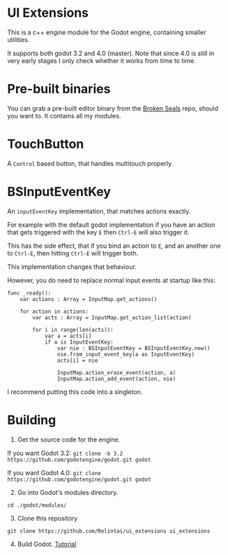 # UI Extensions

This is a c++ engine module for the Godot engine, containing smaller utilities.

It supports both godot 3.2 and 4.0 (master). Note that since 4.0 is still in very early stages I only 
check whether it works from time to time.

# Pre-built binaries

You can grab a pre-built editor binary from the [Broken Seals](https://github.com/Relintai/broken_seals/releases) 
repo, should you want to. It contains all my modules.

# TouchButton

A `Control` based button, that handles multitouch properly.

# BSInputEventKey

An `inputEventKey` implementation, that matches actions exactly.

For example with the default godot implementation if you have an action that gets triggered 
with the key `E` then `Ctrl-E` will also trigger it.

This has the side effect, that if you bind an action to `E`, and an another one to `Ctrl-E`,
then hitting `Ctrl-E` will trigger both.

This implementation changes that behaviour.

However, you do need to replace normal input events at startup like this:

```
func _ready():
	var actions : Array = InputMap.get_actions()
	
	for action in actions:
		var acts : Array = InputMap.get_action_list(action)
		
		for i in range(len(acts)):
			var a = acts[i]
			if a is InputEventKey:
				var nie : BSInputEventKey = BSInputEventKey.new()
				nie.from_input_event_key(a as InputEventKey)
				acts[i] = nie
				
				InputMap.action_erase_event(action, a)
				InputMap.action_add_event(action, nie)

```

I recommend putting this code into a singleton.

# Building

1. Get the source code for the engine.

If you want Godot 3.2:
```git clone -b 3.2 https://github.com/godotengine/godot.git godot```

If you want Godot 4.0:
```git clone https://github.com/godotengine/godot.git godot```


2. Go into Godot's modules directory.

```
cd ./godot/modules/
```

3. Clone this repository

```
git clone https://github.com/Relintai/ui_extensions ui_extensions
```

4. Build Godot. [Tutorial](https://docs.godotengine.org/en/latest/development/compiling/index.html)



